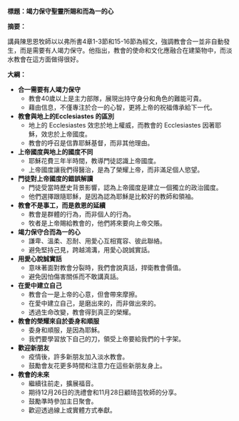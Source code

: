 **標題：竭力保守聖靈所賜和而為一的心**

**摘要：**

講員陳思恩牧師以以弗所書4章1-3節和15-16節為經文，強調教會合一並非自動發生，而是需要有人竭力保守。他指出，教會的使命和文化應融合在建築物中，而淡水教會在這方面做得很好。

**大綱：**

* **合一需要有人竭力保守**
    * 教會40歲以上是主力部隊，展現出持守身分和角色的難能可貴。
    * 藉由信息，不僅專注於合一的心智，更將上帝的祝福傳承給下一代。
* **教會與地上的Ecclesiastes 的區別**
    * 地上的 Ecclesiastes 效忠於地上權威，而教會的 Ecclesiastes 因著耶穌，效忠於上帝國度。
    * 教會的呼召是信靠耶穌基督，而非其他理由。
* **上帝國度與地上的國度不同**
    * 耶穌花費三年半時間，教導門徒認識上帝國度。
    * 上帝國度讓我們得醫治，是為了榮耀上帝，而非滿足個人慾望。
* **門徒對上帝國度的錯誤解讀**
    * 門徒受當時歷史背景影響，認為上帝國度是建立一個獨立的政治國度。
    * 他們選擇跟隨耶穌，是因為認為耶穌是比較好的教師和領袖。
* **教會不是事工，而是救恩的延續**
    * 教會是群體的行為，而非個人的行為。
    * 牧者是上帝賜給教會的，他們將來要向上帝交賬。
* **竭力保守合而為一的心**
    * 謙卑、溫柔、忍耐、用愛心互相寬容、彼此聯絡。
    * 避免堅持己見，跨越鴻溝，用愛心說誠實話。
* **用愛心說誠實話**
    * 意味著面對教會分裂時，我們會說真話，捍衛教會價值。
    * 避免因怕傷害關係而不敢講真話。
* **在愛中建立自己**
    * 教會合一是上帝的心意，但會帶來摩擦。
    * 在愛中建立自己，是磨出來的，而非做出來的。
    * 透過生命改變，教會得到真正的榮耀。
* **教會的榮耀來自於委身和順服**
    * 委身和順服，是因為耶穌。
    * 我們要學習放下自己的刀，領受上帝要給我們的十字架。
* **歡迎新朋友**
    * 疫情後，許多新朋友加入淡水教會。
    * 鼓勵會友花更多時間和注意力在這些新朋友身上。
* **教會的未來**
    * 繼續往前走，擴展福音。
    * 期待12月26日的洗禮會和11月28日顧琦芸牧師的分享。
    * 鼓勵準時參加主日聚會。
    * 歡迎透過線上或實體方式奉獻。